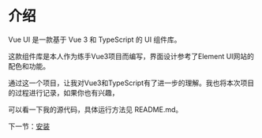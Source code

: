 # 介绍

Vue UI 是一款基于 Vue 3 和 TypeScript 的 UI 组件库。

这款组件库是本人作为练手Vue3项目而编写，界面设计参考了Element UI网站的配色和功能。

通过这一个项目，让我对Vue3和TypeScript有了进一步的理解。我也将本次项目的过程进行记录，如果你也有兴趣，

可以看一下我的源代码，具体运行方法见 README.md。


下一节：[安装](#/doc/install)
